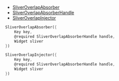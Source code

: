 
* [SliverOverlapAbsorber](https://api.flutter.dev/flutter/widgets/SliverOverlapAbsorber-class.html)
* [SliverOverlapAbsorberHandle](https://api.flutter.dev/flutter/widgets/SliverOverlapAbsorberHandle-class.html)
* [SliverOverlapInjector](https://api.flutter.dev/flutter/widgets/SliverOverlapInjector-class.html)

```dart
SliverOverlapAbsorber({
	Key key, 
	@required SliverOverlapAbsorberHandle handle, 
	Widget sliver
})

SliverOverlapInjector({
	Key key, 
	@required SliverOverlapAbsorberHandle handle, 
	Widget sliver
})
```